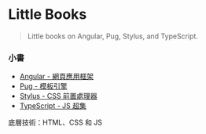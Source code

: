 # Little Books

> Little books on Angular, Pug, Stylus, and TypeScript.

### 小書
* [Angular - 網頁應用框架](https://github.com/Shyam-Chen/Little-Books/blob/master/Angular/README.md)
* [Pug - 模板引擎](https://github.com/Shyam-Chen/Little-Books/blob/master/Pug.md)
* [Stylus - CSS 前置處理器](https://github.com/Shyam-Chen/Little-Books/blob/master/Stylus.md)
* [TypeScript - JS 超集](https://github.com/Shyam-Chen/Little-Books/blob/master/TypeScript.md)

底層技術：HTML、CSS 和 JS
